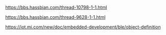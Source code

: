 https://bbs.hassbian.com/thread-10798-1-1.html

https://bbs.hassbian.com/thread-9628-1-1.html

https://iot.mi.com/new/doc/embedded-development/ble/object-definition

